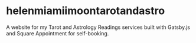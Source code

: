 # helenmiamiimoontarotandastro
A website for my Tarot and Astrology Readings services built with Gatsby.js and Square Appointment for self-booking.
